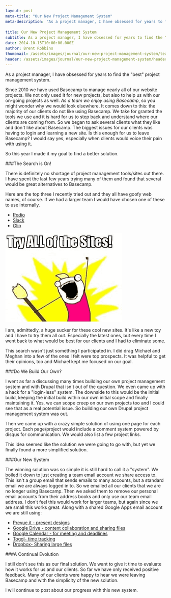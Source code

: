 ```yaml
---
layout: post
meta-title: "Our New Project Management System"
meta-description: "As a project manager, I have obsessed for years to find the best project management system."

title: Our New Project Management System
subtitle: As a project manager, I have obsessed for years to find the "best" project management system.
date: 2014-10-15T10:00:00.000Z
author: Brent Robbins
thumbnail: /assets/images/journal/our-new-project-management-system/teaser-header.jpg
header: /assets/images/journal/our-new-project-management-system/header.jpg
---
```


As a project manager, I have obsessed for years to find the "best" project management system.

Since 2010 we have used Basecamp to manage nearly all of our website projects. We not only used it for new projects, but also to help us with our on-going projects as well. *As a team we enjoy using Basecamp*, so you might wonder why we would look elsewhere. It comes down to this: the majority of our clients do not like using Basecamp. We take for granted the tools we use and it is hard for us to step back and understand where our clients are coming from. So we began to ask several clients what they like and don't like about Basecamp. The biggest issues for our clients was having to login and learning a new site. Is this enough for us to leave Basecamp? I would say yes, especially when clients would voice their pain with using it.

So this year I made it my goal to find a better solution.

###The Search is On!

There is definitely no shortage of project management tools/sites out there. I have spent the last few years trying many of them and found that several would be great alternatives to Basecamp.

Here are the top three I recently tried out and they all have goofy web names, of course. If we had a larger team I would have chosen one of these to use internally.

* [Podio](https://podio.com/)
* [Slack](https://slack.com/)
* [Glip](https://glip.com/)

![Try ALL of the Sites! Meme image.](/assets/images/journal/our-new-project-management-system/try-all-of-the-sites.png)

I am, admittedly, a huge sucker for these cool new sites. It's like a new toy and I have to try them all out. Especially the latest ones, but every time I went back to what would be best for our clients and I had to eliminate some.

This search wasn't just something I participated in. I did drag Michael and Meghan into a few of the ones I felt were top prospects. It was helpful to get their opinions, too and Michael kept me focused on our goal.

###Do We Build Our Own?

I went as far a discussing many times building our own project management system and with Drupal that isn't out of the question. We even came up with a hack for a "login-less" system. The downside to this would be the initial build, keeping the initial build within our own initial scope and finally maintaining it. Yes, we can scope creep on our own projects too and I could see that as a real potential issue. So building our own Drupal project management system was out.

Then we came up with a crazy simple solution of using one page for each project. Each page/project would include a comment system powered by disqus for communication. We would also list a few project links.

This idea seemed like the solution we were going to go with, but yet we finally found a more simplified solution.

###Our New System

The winning solution was so simple it is still hard to call it a "system". We boiled it down to just creating a team email account we share access to. This isn't a group email that sends emails to many accounts, but a standard email we are always logged in to. So we emailed all our clients that we are no longer using Basecamp. Then we asked them to remove our personal email accounts from their address books and only use our team email address. I don't feel this would work for larger teams, but again since we are small this works great. Along with a shared Google Apps email account we are still using:

* [Prevue.it - present designs](https://prevue.it/)
* [Google Drive - content collaboration and sharing files](https://drive.google.com/)
* [Google Calendar - for meeting and deadlines](https://calendar.google.com/)
* [Toggl- time tracking](https://toggl.com/)
* [Dropbox- Sharing large files](https://www.dropbox.com/)

###A Continual Evolution

I still don't see this as our final solution. We want to give it time to evaluate how it works for us and our clients. So far we have only received positive feedback. Many of our clients were happy to hear we were leaving Basecamp and with the simplicity of the new solution.

I will continue to post about our progress with this new system.